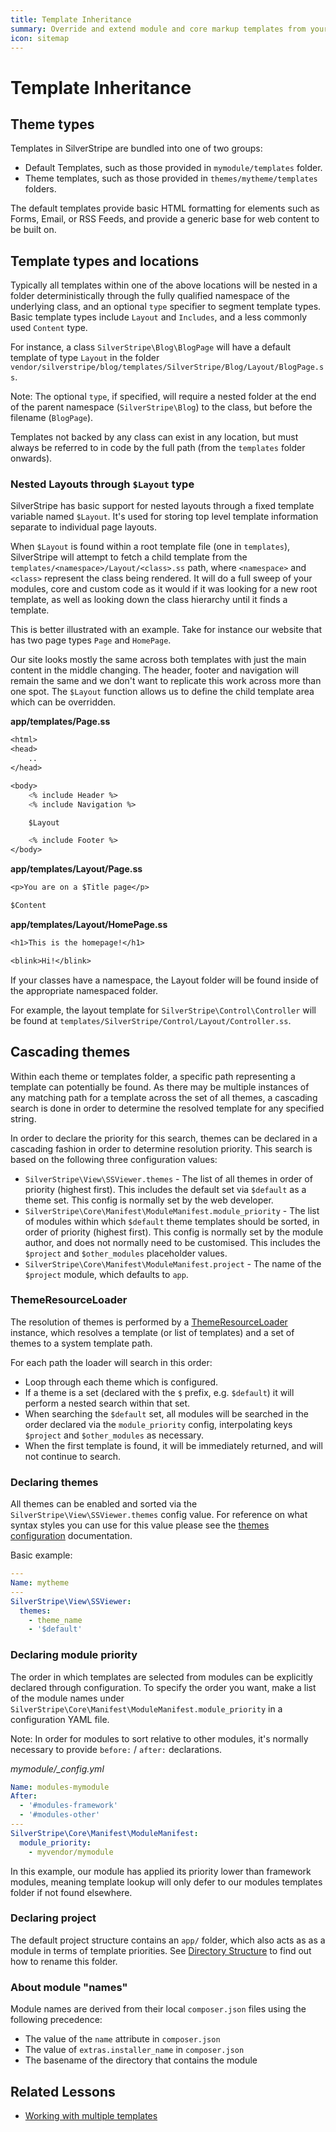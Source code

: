 ```yaml
---
title: Template Inheritance
summary: Override and extend module and core markup templates from your application code.
icon: sitemap
---
```


# Template Inheritance

## Theme types

Templates in SilverStripe are bundled into one of two groups:
 - Default Templates, such as those provided in `mymodule/templates` folder.
 - Theme templates, such as those provided in `themes/mytheme/templates` folders.

The default templates provide basic HTML formatting for elements such as Forms, Email, or RSS Feeds, and provide a
generic base for web content to be built on.

## Template types and locations

Typically all templates within one of the above locations will be nested in a folder deterministically through
the fully qualified namespace of the underlying class, and an optional `type` specifier to segment template types.
Basic template types include `Layout` and `Includes`, and a less commonly used `Content` type.

For instance, a class `SilverStripe\Blog\BlogPage` will have a default template of type `Layout`
in the folder `vendor/silverstripe/blog/templates/SilverStripe/Blog/Layout/BlogPage.ss`.

Note: The optional `type`, if specified, will require a nested folder at the end of the parent namespace
(`SilverStripe\Blog`) to the class, but before the filename (`BlogPage`).

Templates not backed by any class can exist in any location, but must always be referred to in code
by the full path (from the `templates` folder onwards).

### Nested Layouts through `$Layout` type

SilverStripe has basic support for nested layouts through a fixed template variable named `$Layout`. It's used for 
storing top level template information separate to individual page layouts.

When `$Layout` is found within a root template file (one in `templates`), SilverStripe will attempt to fetch a child 
template from the `templates/<namespace>/Layout/<class>.ss` path, where `<namespace>` and `<class>` represent
the class being rendered. It will do a full sweep of your modules, core and custom code as it 
would if it was looking for a new root template, as well as looking down the class hierarchy until
it finds a template.

This is better illustrated with an example. Take for instance our website that has two page types `Page` and `HomePage`.

Our site looks mostly the same across both templates with just the main content in the middle changing. The header, 
footer and navigation will remain the same and we don't want to replicate this work across more than one spot. The 
`$Layout` function allows us to define the child template area which can be overridden.

**app/templates/Page.ss**

```ss
<html>
<head>
    ..
</head>

<body>
    <% include Header %>
    <% include Navigation %>

    $Layout

    <% include Footer %>
</body>
```

**app/templates/Layout/Page.ss**

```ss
<p>You are on a $Title page</p>

$Content
```

**app/templates/Layout/HomePage.ss**

```ss
<h1>This is the homepage!</h1>

<blink>Hi!</blink>
```

If your classes have a namespace, the Layout folder will be found inside of the appropriate namespaced folder.

For example, the layout template for `SilverStripe\Control\Controller` will be
found at `templates/SilverStripe/Control/Layout/Controller.ss`.

## Cascading themes

Within each theme or templates folder, a specific path representing a template can potentially be found. As
there may be multiple instances of any matching path for a template across the set of all themes, a cascading
search is done in order to determine the resolved template for any specified string.

In order to declare the priority for this search, themes can be declared in a cascading fashion in order
to determine resolution priority. This search is based on the following three configuration values:

 - `SilverStripe\View\SSViewer.themes` - The list of all themes in order of priority (highest first).
   This includes the default set via `$default` as a theme set. This config is normally set by the web
   developer.
 - `SilverStripe\Core\Manifest\ModuleManifest.module_priority` - The list of modules within which `$default`
   theme templates should be sorted, in order of priority (highest first). This config is normally set by
   the module author, and does not normally need to be customised. This includes the `$project` and
   `$other_modules` placeholder values.
 - `SilverStripe\Core\Manifest\ModuleManifest.project` - The name of the `$project` module, which
   defaults to `app`.

### ThemeResourceLoader

The resolution of themes is performed by a [ThemeResourceLoader](api:SilverStripe\View\ThemeResourceLoader) 
instance, which resolves a template (or list of templates) and a set of themes to a system template path.

For each path the loader will search in this order:

 - Loop through each theme which is configured.
 - If a theme is a set (declared with the `$` prefix, e.g. `$default`) it will perform a nested search within 
   that set.
 - When searching the `$default` set, all modules will be searched in the order declared via the `module_priority`
   config, interpolating keys `$project` and `$other_modules` as necessary.
 - When the first template is found, it will be immediately returned, and will not continue to search. 

### Declaring themes

All themes can be enabled and sorted via the `SilverStripe\View\SSViewer.themes` config value. For reference
on what syntax styles you can use for this value please see the [themes configuration](./themes) documentation.

Basic example:

```yaml
---
Name: mytheme
---
SilverStripe\View\SSViewer:
  themes:
    - theme_name
    - '$default'
```

### Declaring module priority

The order in which templates are selected from modules can be explicitly declared
through configuration. To specify the order you want, make a list of the module
names under `SilverStripe\Core\Manifest\ModuleManifest.module_priority` in a
configuration YAML file.

Note: In order for modules to sort relative to other modules, it's normally necessary
to provide `before:` / `after:` declarations.

*mymodule/_config.yml*

```yml
Name: modules-mymodule
After:
  - '#modules-framework'
  - '#modules-other'
---
SilverStripe\Core\Manifest\ModuleManifest:
  module_priority:
    - myvendor/mymodule
```

In this example, our module has applied its priority lower than framework modules, meaning template lookup
will only defer to our modules templates folder if not found elsewhere.

### Declaring project

The default project structure contains an `app/` folder,
which also acts as as a module in terms of template priorities.
See [Directory Structure](/../getting_started/directory_structure)
to find out how to rename this folder.

### About module "names"

Module names are derived from their local `composer.json` files using the following precedence:
* The value of the `name` attribute in `composer.json`
* The value of `extras.installer_name` in `composer.json`
* The basename of the directory that contains the module

## Related Lessons
* [Working with multiple templates](https://www.silverstripe.org/learn/lessons/v4/working-with-multiple-templates-1)
